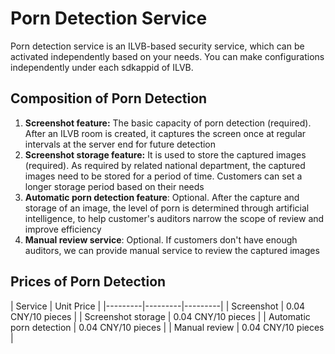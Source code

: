 ﻿# Porn Detection Service
Porn detection service is an ILVB-based security service, which can be activated independently based on your needs. You can make configurations independently under each sdkappid of ILVB.

## Composition of Porn Detection
1. **Screenshot feature:** The basic capacity of porn detection (required). After an ILVB room is created, it captures the screen once at regular intervals at the server end for future detection
2. **Screenshot storage feature:** It is used to store the captured images (required). As required by related national department, the captured images need to be stored for a period of time. Customers can set a longer storage period based on their needs
3. **Automatic porn detection feature**: Optional. After the capture and storage of an image, the level of porn is determined through artificial intelligence, to help customer's auditors narrow the scope of review and improve efficiency
4. **Manual review service**: Optional. If customers don't have enough auditors, we can provide manual service to review the captured images

## Prices of Porn Detection

| Service | Unit Price | 
|---------|---------|---------|
| Screenshot | 0.04 CNY/10 pieces | 
| Screenshot storage | 0.04 CNY/10 pieces | 
| Automatic porn detection | 0.04 CNY/10 pieces | 
| Manual review | 0.04 CNY/10 pieces | 
